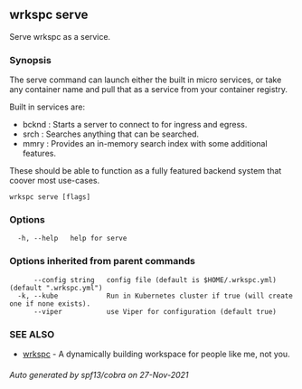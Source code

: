 ## wrkspc serve

Serve wrkspc as a service.

### Synopsis


The serve command can launch either the built in micro services, or take any container name and
pull that as a service from your container registry.

Built in services are:

- bcknd : Starts a server to connect to for ingress and egress.
- srch  : Searches anything that can be searched.
- mmry  : Provides an in-memory search index with some additional features.

These should be able to function as a fully featured backend system that coover most use-cases.


```
wrkspc serve [flags]
```

### Options

```
  -h, --help   help for serve
```

### Options inherited from parent commands

```
      --config string   config file (default is $HOME/.wrkspc.yml) (default ".wrkspc.yml")
  -k, --kube            Run in Kubernetes cluster if true (will create one if none exists).
      --viper           use Viper for configuration (default true)
```

### SEE ALSO

* [wrkspc](wrkspc.md)	 - A dynamically building workspace for people like me, not you.

###### Auto generated by spf13/cobra on 27-Nov-2021
